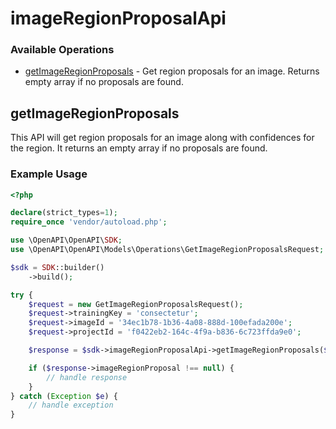 # imageRegionProposalApi

### Available Operations

* [getImageRegionProposals](#getimageregionproposals) - Get region proposals for an image. Returns empty array if no proposals are found.

## getImageRegionProposals

This API will get region proposals for an image along with confidences for the region. It returns an empty array if no proposals are found.

### Example Usage

```php
<?php

declare(strict_types=1);
require_once 'vendor/autoload.php';

use \OpenAPI\OpenAPI\SDK;
use \OpenAPI\OpenAPI\Models\Operations\GetImageRegionProposalsRequest;

$sdk = SDK::builder()
    ->build();

try {
    $request = new GetImageRegionProposalsRequest();
    $request->trainingKey = 'consectetur';
    $request->imageId = '34ec1b78-1b36-4a08-888d-100efada200e';
    $request->projectId = 'f0422eb2-164c-4f9a-b836-6c723ffda9e0';

    $response = $sdk->imageRegionProposalApi->getImageRegionProposals($request);

    if ($response->imageRegionProposal !== null) {
        // handle response
    }
} catch (Exception $e) {
    // handle exception
}
```
